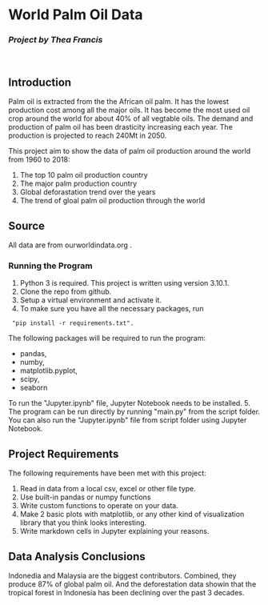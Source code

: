 # **World Palm Oil Data**
### *Project by Thea Francis*
<br/>

## Introduction

Palm oil is extracted from the the African oil palm. It has the lowest production cost among all the major oils. It has become the most used oil crop around the world for about 40% of all vegtable oils. The demand and production of palm oil has been drasticity increasing each year. The production is projected to reach 240Mt in 2050.


This project aim to show the data of palm oil production around the world from 1960 to 2018:

 1. The top 10 palm oil production country
 2. The major palm production country
 3. Global deforastation trend over the years
 4. The trend of gloal palm oil production through the world
 
 

## Source
All data are from ourworldindata.org .


### Running the Program
1. Python 3 is required. This project is written using version 3.10.1.
2. Clone the repo from github.
3. Setup a virtual environment and activate it.
4. To make sure you have all the necessary packages, run
```
 "pip install -r requirements.txt". 
 ```
 The following packages will be required to run the program: 
- pandas, 
- numby, 
- matplotlib.pyplot, 
- scipy,
- seaborn </br>

To run the "Jupyter.ipynb" file, Jupyter Notebook needs to be installed. 
5. The program can be run directly by running "main.py" from the script folder. You can also run the "Jupyter.ipynb" file from script folder using Jupyter Notebook.


## Project Requirements

The following requirements have been met with this project:
1. Read in data from a local csv, excel or other file type.
2. Use built-in pandas or numpy functions
3. Write custom functions to operate on your data.
4. Make 2 basic plots with matplotlib, or any other kind of visualization library that you think looks interesting.
5. Write markdown cells in Jupyter explaining your reasons.


## Data Analysis Conclusions
Indonedia and Malaysia are the biggest contributors. Combined, they produce 87% of global palm oil. And the deforestation data showin that the tropical forest in Indonesia has been declining over the past 3 decades.


